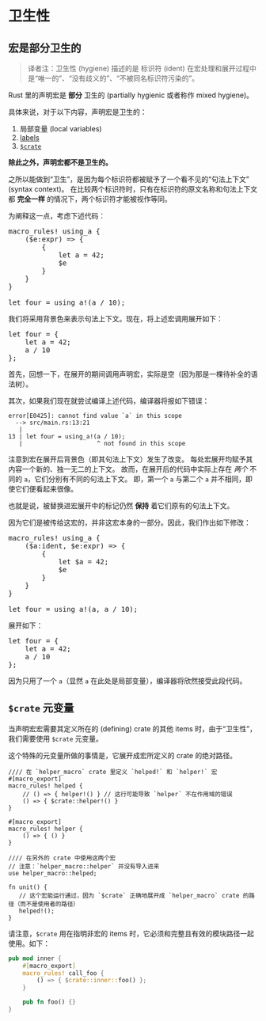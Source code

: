 # 卫生性

## 宏是部分卫生的

> 译者注：卫生性 (hygiene) 描述的是 标识符 (ident)
> 在宏处理和展开过程中是“唯一的”、“没有歧义的”、“不被同名标识符污染的”。

Rust 里的声明宏是 **部分** 卫生的 (partially hygienic 或者称作 mixed hygiene)。

具体来说，对于以下内容，声明宏是卫生的：

1. 局部变量 (local variables)
2. [labels](https://doc.rust-lang.org/reference/expressions/loop-expr.html#loop-labels)
3. [`$crate`](#crate-元变量)

**除此之外，声明宏都不是卫生的。**

之所以能做到“卫生”，是因为每个标识符都被赋予了一个看不见的“句法上下文” (syntax context)。
在比较两个标识符时，只有在标识符的原文名称和句法上下文都 **完全一样**
的情况下，两个标识符才能被视作等同。

为阐释这一点，考虑下述代码：

<pre class="rust rust-example-rendered"><span class="synctx-0"><span class="macro">macro_rules</span><span class="macro">!</span> <span class="ident">using_a</span> {&#xa;    (<span class="macro-nonterminal">$</span><span class="macro-nonterminal">e</span>:<span class="ident">expr</span>) <span class="op">=&gt;</span> {&#xa;        {&#xa;            <span class="kw">let</span> <span class="ident">a</span> <span class="op">=</span> <span class="number">42</span>;&#xa;            <span class="macro-nonterminal">$</span><span class="macro-nonterminal">e</span>&#xa;        }&#xa;    }&#xa;}&#xa;&#xa;<span class="kw">let</span> <span class="ident">four</span> <span class="op">=</span> <span class="macro">using_a</span><span class="macro">!</span>(<span class="ident">a</span> <span class="op">/</span> <span class="number">10</span>);</span></pre>

我们将采用背景色来表示句法上下文。现在，将上述宏调用展开如下：

<pre class="rust rust-example-rendered"><span class="synctx-0"><span class="kw">let</span> <span class="ident">four</span> <span class="op">=</span> </span><span class="synctx-1">{&#xa;    <span class="kw">let</span> <span class="ident">a</span> <span class="op">=</span> <span class="number">42</span>;&#xa;    </span><span class="synctx-0"><span class="ident">a</span> <span class="op">/</span> <span class="number">10</span></span><span class="synctx-1">&#xa;}</span><span class="synctx-0">;</span></pre>

首先，回想一下，在展开的期间调用声明宏，实际是空（因为那是一棵待补全的语法树）。

其次，如果我们现在就尝试编译上述代码，编译器将报如下错误：

```rust,ignore
error[E0425]: cannot find value `a` in this scope
  --> src/main.rs:13:21
   |
13 | let four = using_a!(a / 10);
   |                     ^ not found in this scope
```

注意到宏在展开后背景色（即其句法上下文）发生了改变。
每处宏展开均赋予其内容一个新的、独一无二的上下文。
故而，在展开后的代码中实际上存在 *两个* 不同的 `a`，它们分别有不同的句法上下文。
即，第一个 `a` 与第二个 `a` 并不相同，即使它们便看起来很像。

也就是说，被替换进宏展开中的标记仍然 **保持** 着它们原有的句法上下文。

因为它们是被传给这宏的，并非这宏本身的一部分。因此，我们作出如下修改：

<pre class="rust rust-example-rendered"><span class="synctx-0"><span class="macro">macro_rules</span><span class="macro">!</span> <span class="ident">using_a</span> {&#xa;    (<span class="macro-nonterminal">$</span><span class="macro-nonterminal">a</span>:<span class="ident">ident</span>, <span class="macro-nonterminal">$</span><span class="macro-nonterminal">e</span>:<span class="ident">expr</span>) <span class="op">=&gt;</span> {&#xa;        {&#xa;            <span class="kw">let</span> <span class="macro-nonterminal">$</span><span class="macro-nonterminal">a</span> <span class="op">=</span> <span class="number">42</span>;&#xa;            <span class="macro-nonterminal">$</span><span class="macro-nonterminal">e</span>&#xa;        }&#xa;    }&#xa;}&#xa;&#xa;<span class="kw">let</span> <span class="ident">four</span> <span class="op">=</span> <span class="macro">using_a</span><span class="macro">!</span>(<span class="ident">a</span>, <span class="ident">a</span> <span class="op">/</span> <span class="number">10</span>);</span></pre>

展开如下：

<pre class="rust rust-example-rendered"><span class="synctx-0"><span class="kw">let</span> <span class="ident">four</span> <span class="op">=</span> </span><span class="synctx-1">{&#xa;    <span class="kw">let</span> </span><span class="synctx-0"><span class="ident">a</span></span><span class="synctx-1"> <span class="op">=</span> <span class="number">42</span>;&#xa;    </span><span class="synctx-0"><span class="ident">a</span> <span class="op">/</span> <span class="number">10</span></span><span class="synctx-1">&#xa;}</span><span class="synctx-0">;</span></pre>

因为只用了一个 `a`（显然 `a` 在此处是局部变量），编译器将欣然接受此段代码。

## `$crate` 元变量

当声明宏宏需要其定义所在的 (defining) crate
的其他 items 时，由于“卫生性”，我们需要使用 `$crate` 元变量。

这个特殊的元变量所做的事情是，它展开成宏所定义的 crate 的绝对路径。

```rust,ignore
//// 在 `helper_macro` crate 里定义 `helped!` 和 `helper!` 宏
#[macro_export]
macro_rules! helped {
    // () => { helper!() } // 这行可能导致 `helper` 不在作用域的错误
    () => { $crate::helper!() }
}

#[macro_export]
macro_rules! helper {
    () => { () }
}

//// 在另外的 crate 中使用这两个宏
// 注意：`helper_macro::helper` 并没有导入进来
use helper_macro::helped;

fn unit() {
   // 这个宏能运行通过，因为 `$crate` 正确地展开成 `helper_macro` crate 的路径（而不是使用者的路径）
   helped!();
}
```

请注意，`$crate` 用在指明非宏的 items 时，它必须和完整且有效的模块路径一起使用。如下：

```rust
pub mod inner {
    #[macro_export]
    macro_rules! call_foo {
        () => { $crate::inner::foo() };
    }

    pub fn foo() {}
}
```
